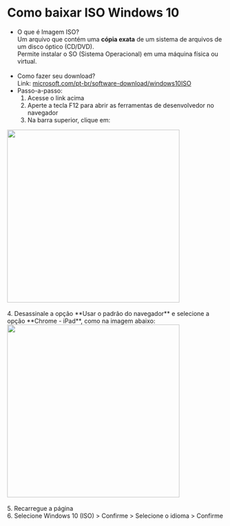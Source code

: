 # Como baixar ISO Windows 10

- O que é Imagem ISO?
  <br>
  Um arquivo que contém uma **cópia exata** de um sistema de arquivos de um disco óptico (CD/DVD).
  <br>
  Permite instalar o SO (Sistema Operacional) em uma máquina física ou virtual.  
  <br>
- Como fazer seu download?
  <br>
Link: [microsoft.com/pt-br/software-download/windows10ISO](https://www.microsoft.com/pt-br/software-download/windows10ISO)<br>
- Passo-a-passo:
  <br>
    1. Acesse o link acima
       <br>
    2. Aperte a tecla F12 para abrir as ferramentas de desenvolvedor no navegador
       <br>
    3. Na barra superior, clique em: 
       <br>
       
<img src="https://github.com/user-attachments/assets/02b67def-e345-45db-b76e-4f319dbc77ce" width="400" style="display: block; margin; auto;">
    <br>
    4. Desassinale a opção **Usar o padrão do navegador** e selecione a opção **Chrome - iPad**, como na imagem abaixo: 
    <br>
<img src="https://github.com/user-attachments/assets/d18e8aa9-ec7c-4254-96c9-b03345dacac6" width="400" style="display: block; margin; auto;">
   <br>
   5. Recarregue a página
   <br>
   6. Selecione Windows 10 (ISO) > Confirme > Selecione o idioma > Confirme
